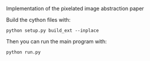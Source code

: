 Implementation of the pixelated image abstraction paper

Build the cython files with:

```
python setup.py build_ext --inplace
```

Then you can run the main program with:

```
python run.py
```